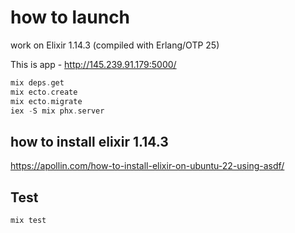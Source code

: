 # how to launch

work on Elixir 1.14.3 (compiled with Erlang/OTP 25)

This is app - http://145.239.91.179:5000/

```elixir
mix deps.get
mix ecto.create
mix ecto.migrate
iex -S mix phx.server

```

## how to install elixir 1.14.3

https://apollin.com/how-to-install-elixir-on-ubuntu-22-using-asdf/

## Test

```elixir
mix test

```

